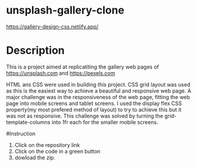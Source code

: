# unsplash-gallery-clone


https://gallery-design-css.netlify.app/


# Description
This is a project aimed at replicatiting the gallery web pages of https://unsplash.com and https://pexels.com


HTML ans CSS were used in building this project. CSS grid layout was used as this is the easiest way to achieve a beautiful and responsive web page. A major challenge was in the responsiveness of the web page, fitting the web page into mobile screens and tablet screens. I used the display flex CSS property(my most prefered method of layout) to try to achieve this but it was not as responsive. This challenge was solved by turning the grid-template-columns into 1fr each for the smaller mobile screens.



#Instruction
1. Click on the repository link
2. Click on the code in a green button
3. dowload the zip.
